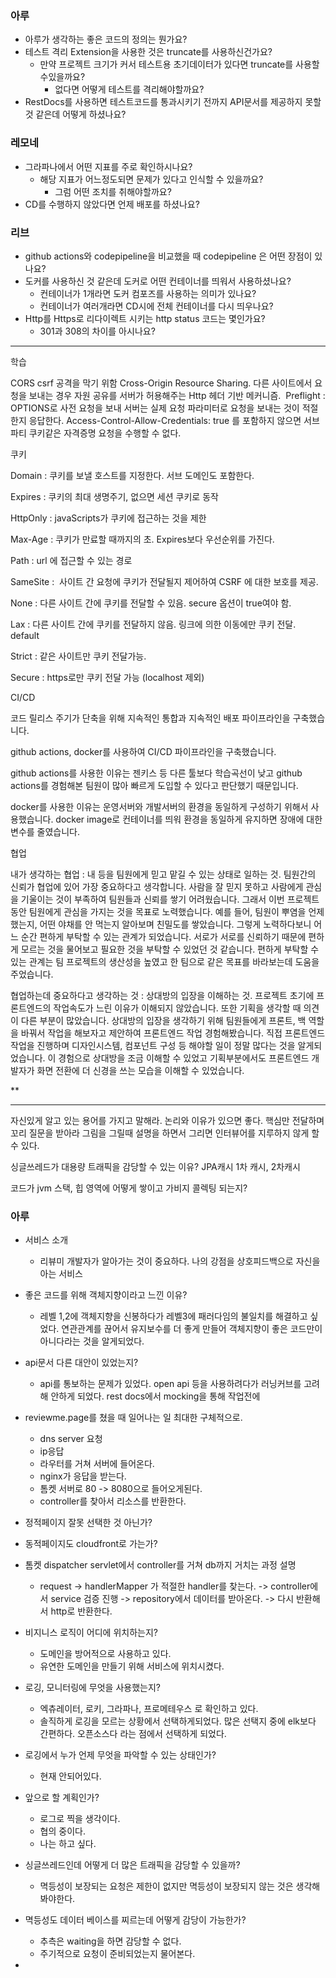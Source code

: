 ### 아루
- 아루가 생각하는 좋은 코드의 정의는 뭔가요?
- 테스트 격리 Extension을 사용한 것은 truncate를 사용하신건가요?
	- 만약 프로젝트 크기가 커서 테스트용 초기데이터가 있다면 truncate를 사용할수있을까요?
		- 없다면 어떻게 테스트를 격리해야할까요?
- RestDocs를 사용하면 테스트코드를 통과시키기 전까지 API문서를 제공하지 못할 것 같은데 어떻게 하셨나요?

### 레모네
- 그라파나에서 어떤 지표를 주로 확인하시나요?
	- 해당 지표가 어느정도되면 문제가 있다고 인식할 수 있을까요?
		- 그럼 어떤 조치를 취해야할까요?
- CD를 수행하지 않았다면 언제 배포를 하셨나요?

### 리브
- github actions와 codepipeline을 비교했을 때 codepipeline 은 어떤 장점이 있나요?
- 도커를 사용하신 것 같은데 도커로 어떤 컨테이너를 띄워서 사용하셨나요?
	- 컨테이너가 1개라면 도커 컴포즈를 사용하는 의미가 있나요?
	- 컨테이너가 여러개라면 CD시에 전체 컨테이너를 다시 띄우나요?
- Http를 Https로 리다이렉트 시키는 http status 코드는 몇인가요?
	- 301과 308의 차이를 아시나요?


---
학습

CORS
csrf 공격을 막기 위함
Cross-Origin Resource Sharing. 다른 사이트에서 요청을 보내는 경우 자원 공유를 서버가 허용해주는 Http 헤더 기반 메커니즘. 
Preflight : OPTIONS로 사전 요청을 보내 서버는 실제 요청 파라미터로 요청을 보내는 것이 적절한지 응답한다.
Access-Control-Allow-Credentials: true 를 포함하지 않으면 서브파티 쿠키같은 자격증명 요청을 수행할 수 없다.

  

쿠키

Domain : 쿠키를 보낼 호스트를 지정한다. 서브 도메인도 포함한다.

Expires : 쿠키의 최대 생명주기, 없으면 세션 쿠키로 동작 

HttpOnly : javaScripts가 쿠키에 접근하는 것을 제한

Max-Age : 쿠키가 만료할 때까지의 초. Expires보다 우선순위를 가진다.

Path : url 에 접근할 수 있는 경로

SameSite :  사이트 간 요청에 쿠키가 전달될지 제어하여 CSRF 에 대한 보호를 제공.

None : 다른 사이트 간에 쿠키를 전달할 수 있음. secure 옵션이 true여야 함.

Lax : 다른 사이트 간에 쿠키를 전달하지 않음. 링크에 의한 이동에만 쿠키 전달. default

Strict : 같은 사이트만 쿠키 전달가능.

Secure : https로만 쿠키 전달 가능 (localhost 제외)

  

CI/CD

코드 릴리스 주기가 단축을 위해 지속적인 통합과 지속적인 배포 파이프라인을 구축했습니다.

github actions, docker를 사용하여 CI/CD 파이프라인을 구축했습니다.

github actions를 사용한 이유는 젠키스 등 다른 툴보다 학습곡선이 낮고 github actions를 경험해본 팀원이 많아 빠르게 도입할 수 있다고 판단했기 때문입니다.

docker를 사용한 이유는 운영서버와 개발서버의 환경을 동일하게 구성하기 위해서 사용했습니다. docker image로 컨테이너를 띄워 환경을 동일하게 유지하면 장애에 대한 변수를 줄였습니다.

  
  

협업

내가 생각하는 협업 : 내 등을 팀원에게 믿고 맡길 수 있는 상태로 일하는 것. 팀원간의 신뢰가 협업에 있어 가장 중요하다고 생각합니다. 사람을 잘 믿지 못하고 사람에게 관심을 기울이는 것이 부족하여 팀원들과 신뢰를 쌓기 어려웠습니다. 그래서 이번 프로젝트 동안 팀원에게 관심을 가지는 것을 목표로 노력했습니다. 예를 들어, 팀원이 뿌염을 언제 했는지, 어떤 야채를 안 먹는지 알아보며 친밀도를 쌓았습니다. 그렇게 노력하다보니 어느 순간 편하게 부탁할 수 있는 관계가 되었습니다. 서로가 서로를 신뢰하기 때문에 편하게 모르는 것을 물어보고 필요한 것을 부탁할 수 있었던 것 같습니다. 편하게 부탁할 수 있는 관계는 팀 프로젝트의 생산성을 높였고 한 팀으로 같은 목표를 바라보는데 도움을 주었습니다.

  

협업하는데 중요하다고 생각하는 것 : 상대방의 입장을 이해하는 것. 프로젝트 초기에 프론트엔드의 작업속도가 느린 이유가 이해되지 않았습니다. 또한 기획을 생각할 때 의견이 다른 부분이 많았습니다. 상대방의 입장을 생각하기 위해 팀원들에게 프론트, 백 역할을 바꿔서 작업을 해보자고 제안하여 프론트엔드 작업 경험해봤습니다. 직접 프론트엔드 작업을 진행하며 디자인시스템, 컴포넌트 구성 등 해야할 일이 정말 많다는 것을 알게되었습니다. 이 경험으로 상대방을 조금 이해할 수 있었고 기획부분에서도 프론트엔드 개발자가 화면 전환에 더 신경을 쓰는 모습을 이해할 수 있었습니다.

**

---
자신있게 알고 있는 용어를 가지고 말해라.
논리와 이유가 있으면 좋다.
핵심만 전달하며 꼬리 질문을 받아라
그림을 그릴때 설명을 하면서 그리면 인터뷰어를 지루하지 않게 할 수 있다.

싱글쓰레드가 대용량 트래픽을 감당할 수 있는 이유?
JPA캐시 1차 캐시, 2차캐시


코드가 jvm 스택, 힙 영역에 어떻게 쌓이고 가비지 콜렉팅 되는지?


### 아루
- 서비스 소개
	- 리뷰미 개발자가 알아가는 것이 중요하다. 나의 강점을 상호피드백으로 자신을 아는 서비스
- 좋은 코드를 위해 객체지향이라고 느낀 이유?
	- 레벨 1,2에 객체지향을 신봉하다가 레벨3에 패러다임의 불일치를 해결하고 싶었다. 연관관계를 끊어서 유지보수를 더 좋게 만들어 객체지향이 좋은 코드만이 아니다라는 것을 알게되었다.
- api문서 다른 대안이 있었는지?
	- api를 통보하는 문제가 있었다. open api 등을 사용하려다가 러닝커브를 고려해 안하게 되었다. rest docs에서 mocking을 통해 작업전에 

- reviewme.page를 쳤을 때 일어나는 일 최대한 구체적으로.
	- dns server 요청 
	- ip응답
	- 라우터를 거쳐 서버에 들어온다.
	- nginx가 응답을 받는다.
	- 톰켓 서버로 80 -> 8080으로 들어오게된다.
	- controller를 찾아서 리소스를 반환한다.
- 정적페이지 잘못 선택한 것 아닌가?
- 동적페이지도 cloudfront로 가는가?
- 톰켓 dispatcher servlet에서 controller를 거쳐 db까지 거치는 과정 설명
	- request -> handlerMapper 가 적절한 handler를 찾는다. -> controller에서 service 검증 진행 -> repository에서 데이터를 받아온다. -> 다시 반환해서 http로 반환한다.
- 비지니스 로직이 어디에 위치하는지?
	- 도메인을 방어적으로 사용하고 있다.
	- 유연한 도메인을 만들기 위해 서비스에 위치시켰다.
- 로깅, 모니터링에 무엇을 사용했는지?
	- 엑츄레이터, 로키, 그라파나, 프로메테우스 로 확인하고 있다.
	- 솔직하게 로깅을 모르는 상황에서 선택하게되었다. 많은 선택지 중에  elk보다 간편하다. 오픈소스다 라는 점에서 선택하게 되었다.
- 로깅에서 누가 언제 무엇을 파악할 수 있는 상태인가?
	- 현재 안되어있다.
- 앞으로 할 계획인가?
	- 로그로 찍을 생각이다.
	- 협의 중이다.
	- 나는 하고 싶다.
- 싱글쓰레드인데 어떻게 더 많은 트래픽을 감당할 수 있을까?
	- 멱등성이 보장되는 요청은 제한이 없지만 멱등성이 보장되지 않는 것은 생각해봐야한다.
- 멱등성도 데이터 베이스를 찌르는데 어떻게 감당이 가능한가?
	- 추측은 waiting을 하면 감당할 수 없다.
	- 주기적으로 요청이 준비되었는지 물어본다.
- 